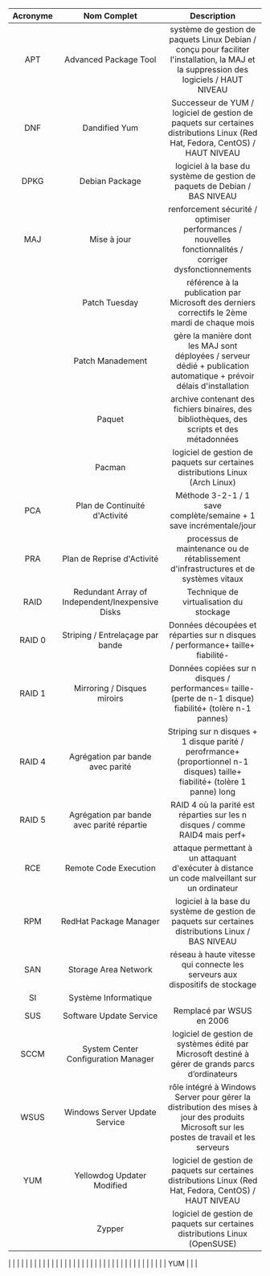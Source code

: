 |Acronyme|Nom Complet|Description|
|:--:|:--:|:--:|
| APT | Advanced Package Tool | système de gestion de paquets Linux Debian / conçu pour faciliter l'installation, la MAJ et la suppression des logiciels / HAUT NIVEAU |
| DNF | Dandified Yum | Successeur de YUM / logiciel de gestion de paquets sur certaines distributions Linux (Red Hat, Fedora, CentOS) / HAUT NIVEAU |
| DPKG | Debian Package | logiciel à la base du système de gestion de paquets de Debian / BAS NIVEAU |
| MAJ | Mise à jour | renforcement sécurité / optimiser performances / nouvelles fonctionnalités / corriger dysfonctionnements |
|  | Patch Tuesday | référence à la publication par Microsoft des derniers correctifs le 2ème mardi de chaque mois |
|  | Patch Manadement | gère la manière dont les MAJ sont déployées / serveur dédié + publication automatique + prévoir délais d'installation |
|  | Paquet | archive contenant des fichiers binaires, des bibliothèques, des scripts et des métadonnées |
|  | Pacman | logiciel de gestion de paquets sur certaines distributions Linux (Arch Linux) |
| PCA | Plan de Continuité d'Activité | Méthode 3-2-1 / 1 save complète/semaine + 1 save incrémentale/jour |
| PRA | Plan de Reprise d'Activité | processus de maintenance ou de rétablissement d'infrastructures et de systèmes vitaux |
| RAID | Redundant Array of Independent/Inexpensive Disks | Technique de virtualisation du stockage |
| RAID 0 | Striping / Entrelaçage par bande | Données découpées et réparties sur n disques / performance+ taille+ fiabilité- |
| RAID 1 | Mirroring / Disques miroirs | Données copiées sur n disques / performances= taille- (perte de n-1 disque) fiabilité+ (tolère n-1 pannes) |
| RAID 4 | Agrégation par bande avec parité | Striping sur n disques + 1 disque parité / perofrmance+ (proportionnel n-1 disques) taille+ fiabilité+ (tolère 1 panne) long |
| RAID 5 | Agrégation par bande avec parité répartie | RAID 4 où la parité est réparties sur les n disques / comme RAID4 mais perf+ |
| RCE | Remote Code Execution | attaque permettant à un attaquant d'exécuter à distance un code malveillant sur un ordinateur |
| RPM | RedHat Package Manager | logiciel à la base du système de gestion de paquets sur certaines distributions Linux / BAS NIVEAU |
| SAN | Storage Area Network | réseau à haute vitesse qui connecte les serveurs aux dispositifs de stockage |
| SI | Système Informatique |  |
| SUS | Software Update Service | Remplacé par WSUS en 2006 |
| SCCM | System Center Configuration Manager | logiciel de gestion de systèmes édité par Microsoft destiné à gérer de grands parcs d’ordinateurs |
| WSUS | Windows Server Update Service | rôle intégré à Windows Server pour gérer la distribution des mises à jour des produits Microsoft sur les postes de travail et les serveurs |
| YUM | Yellowdog Updater Modified | logiciel de gestion de paquets sur certaines distributions Linux (Red Hat, Fedora, CentOS) / HAUT NIVEAU |
|  | Zypper | logiciel de gestion de paquets sur certaines distributions Linux (OpenSUSE) |

|  |  |  |
|  |  |  |
|  |  |  |
|  |  |  |
|  |  |  |
|  |  |  |
|  |  |  |
|  |  |  |
|  |  |  |
| YUM |  |  |
